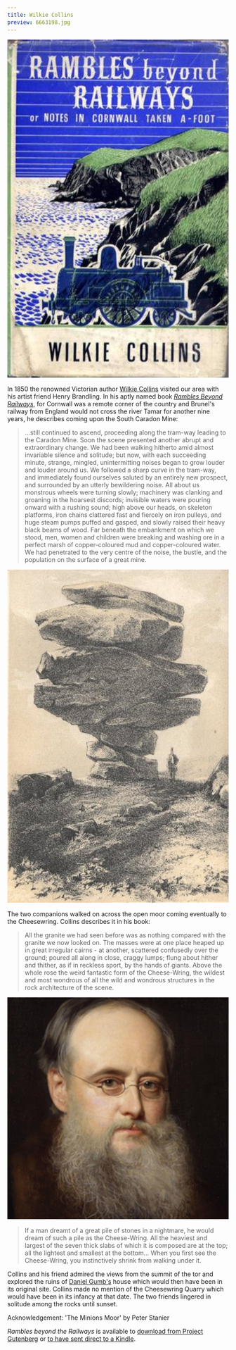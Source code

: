 ```yaml
---
title: Wilkie Collins
preview: 6663198.jpg
---
```


![Wilkie Collins](./wilkie-collins/6663198.jpg)

In 1850 the renowned Victorian author [Wilkie Collins](http://en.wikipedia.org/wiki/Wilkie_Collins) visited our area with his artist friend Henry Brandling. In his aptly named book [_Rambles Beyond Railways_](http://www.wilkie-collins.info/books_rambles.htm), for Cornwall was a remote corner of the country and Brunel's railway from England would not cross the river Tamar for another nine years, he describes coming upon the South Caradon Mine:

> <span> ...still continued to ascend, proceeding along the tram-way leading to the Caradon Mine. Soon the scene presented another abrupt and extraordinary change. We had been walking hitherto amid almost invariable silence and solitude; but now, with each succeeding minute, strange, mingled, unintermitting noises began to grow louder and louder around us. We followed a sharp curve in the tram-way, and immediately found ourselves saluted by an entirely new prospect, and surrounded by an utterly bewildering noise. All about us monstrous wheels were turning slowly; machinery was clanking and groaning in the hoarsest discords; invisible waters were pouring onward with a rushing sound; high above our heads, on skeleton platforms, iron chains clattered fast and fiercely on iron pulleys, and huge steam pumps puffed and gasped, and slowly raised their heavy black beams of wood. Far beneath the embankment on which we stood, men, women and children were breaking and washing ore in a perfect marsh of copper-coloured mud and copper-coloured water. We had penetrated to the very centre of the noise, the bustle, and the population on the surface of a great mine.</span>

![Wilkie Collins](./wilkie-collins/cheese.jpg)

The two companions walked on across the open moor coming eventually to the Cheesewring. Collins describes it in his book:

> All the granite we had seen before was as nothing compared with the granite we now looked on. The masses were at one place heaped up in great irregular cairns - at another, scattered confusedly over the ground; poured all along in close, craggy lumps; flung about hither and thither, as if in reckless sport, by the hands of giants. Above the whole rose the weird fantastic form of the Cheese-Wring, the wildest and most wondrous of all the wild and wondrous structures in the rock architecture of the scene.

![Wilkie Collins](./wilkie-collins/Wilkie258.png)

> <span> If a man dreamt of a great pile of stones in a nightmare, he would dream of such a pile as the Cheese-Wring. All the heaviest and largest of the seven thick slabs of which it is composed are at the top; all the lightest and smallest at the bottom... When you first see the Cheese-Wring, you instinctively shrink from walking under it.</span>

Collins and his friend admired the views from the summit of the tor and explored the ruins of [Daniel Gumb's](/people/4-daniel-gumb) house which would then have been in its original site. Collins made no mention of the Cheesewring Quarry which would have been in its infancy at that date. The two friends lingered in solitude among the rocks until sunset.

Acknowledgement: 'The Minions Moor' by Peter Stanier

_Rambles beyond the Railways_ is available to [download from Project Gutenberg](http://www.gutenberg.org/ebooks/28367) or [to have sent direct to a Kindle](http://www.amazon.co.uk/Rambles-Beyond-Railways-Cornwall-ebook/dp/B0083ZUJ46/ref=sr_1_1?s=digital-text&ie=UTF8&qid=1356427445&sr=1-1).
